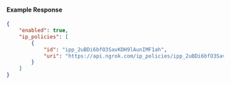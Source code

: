 <!-- Code generated for API Clients. DO NOT EDIT. -->

#### Example Response

```json
{
	"enabled": true,
	"ip_policies": [
		{
			"id": "ipp_2uBDi6bfO3SavKDH9lAunIMF1ah",
			"uri": "https://api.ngrok.com/ip_policies/ipp_2uBDi6bfO3SavKDH9lAunIMF1ah"
		}
	]
}
```
